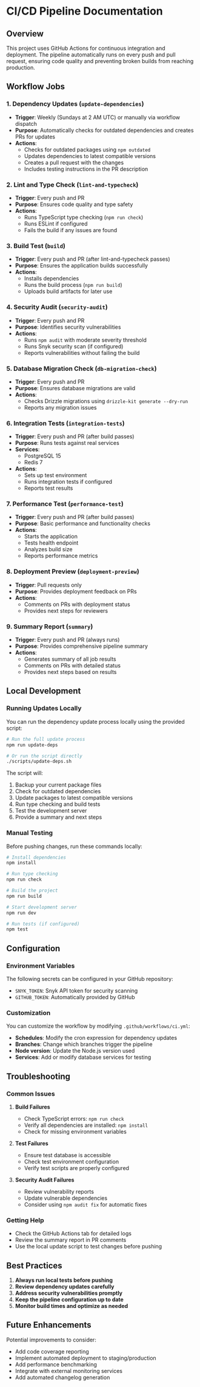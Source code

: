 # CI/CD Pipeline Documentation

## Overview

This project uses GitHub Actions for continuous integration and deployment. The pipeline automatically runs on every push and pull request, ensuring code quality and preventing broken builds from reaching production.

## Workflow Jobs

### 1. Dependency Updates (`update-dependencies`)
- **Trigger**: Weekly (Sundays at 2 AM UTC) or manually via workflow dispatch
- **Purpose**: Automatically checks for outdated dependencies and creates PRs for updates
- **Actions**:
  - Checks for outdated packages using `npm outdated`
  - Updates dependencies to latest compatible versions
  - Creates a pull request with the changes
  - Includes testing instructions in the PR description

### 2. Lint and Type Check (`lint-and-typecheck`)
- **Trigger**: Every push and PR
- **Purpose**: Ensures code quality and type safety
- **Actions**:
  - Runs TypeScript type checking (`npm run check`)
  - Runs ESLint if configured
  - Fails the build if any issues are found

### 3. Build Test (`build`)
- **Trigger**: Every push and PR (after lint-and-typecheck passes)
- **Purpose**: Ensures the application builds successfully
- **Actions**:
  - Installs dependencies
  - Runs the build process (`npm run build`)
  - Uploads build artifacts for later use

### 4. Security Audit (`security-audit`)
- **Trigger**: Every push and PR
- **Purpose**: Identifies security vulnerabilities
- **Actions**:
  - Runs `npm audit` with moderate severity threshold
  - Runs Snyk security scan (if configured)
  - Reports vulnerabilities without failing the build

### 5. Database Migration Check (`db-migration-check`)
- **Trigger**: Every push and PR
- **Purpose**: Ensures database migrations are valid
- **Actions**:
  - Checks Drizzle migrations using `drizzle-kit generate --dry-run`
  - Reports any migration issues

### 6. Integration Tests (`integration-tests`)
- **Trigger**: Every push and PR (after build passes)
- **Purpose**: Runs tests against real services
- **Services**:
  - PostgreSQL 15
  - Redis 7
- **Actions**:
  - Sets up test environment
  - Runs integration tests if configured
  - Reports test results

### 7. Performance Test (`performance-test`)
- **Trigger**: Every push and PR (after build passes)
- **Purpose**: Basic performance and functionality checks
- **Actions**:
  - Starts the application
  - Tests health endpoint
  - Analyzes build size
  - Reports performance metrics

### 8. Deployment Preview (`deployment-preview`)
- **Trigger**: Pull requests only
- **Purpose**: Provides deployment feedback on PRs
- **Actions**:
  - Comments on PRs with deployment status
  - Provides next steps for reviewers

### 9. Summary Report (`summary`)
- **Trigger**: Every push and PR (always runs)
- **Purpose**: Provides comprehensive pipeline summary
- **Actions**:
  - Generates summary of all job results
  - Comments on PRs with detailed status
  - Provides next steps based on results

## Local Development

### Running Updates Locally

You can run the dependency update process locally using the provided script:

```bash
# Run the full update process
npm run update-deps

# Or run the script directly
./scripts/update-deps.sh
```

The script will:
1. Backup your current package files
2. Check for outdated dependencies
3. Update packages to latest compatible versions
4. Run type checking and build tests
5. Test the development server
6. Provide a summary and next steps

### Manual Testing

Before pushing changes, run these commands locally:

```bash
# Install dependencies
npm install

# Run type checking
npm run check

# Build the project
npm run build

# Start development server
npm run dev

# Run tests (if configured)
npm test
```

## Configuration

### Environment Variables

The following secrets can be configured in your GitHub repository:

- `SNYK_TOKEN`: Snyk API token for security scanning
- `GITHUB_TOKEN`: Automatically provided by GitHub

### Customization

You can customize the workflow by modifying `.github/workflows/ci.yml`:

- **Schedules**: Modify the cron expression for dependency updates
- **Branches**: Change which branches trigger the pipeline
- **Node version**: Update the Node.js version used
- **Services**: Add or modify database services for testing

## Troubleshooting

### Common Issues

1. **Build Failures**
   - Check TypeScript errors: `npm run check`
   - Verify all dependencies are installed: `npm install`
   - Check for missing environment variables

2. **Test Failures**
   - Ensure test database is accessible
   - Check test environment configuration
   - Verify test scripts are properly configured

3. **Security Audit Failures**
   - Review vulnerability reports
   - Update vulnerable dependencies
   - Consider using `npm audit fix` for automatic fixes

### Getting Help

- Check the GitHub Actions tab for detailed logs
- Review the summary report in PR comments
- Use the local update script to test changes before pushing

## Best Practices

1. **Always run local tests before pushing**
2. **Review dependency updates carefully**
3. **Address security vulnerabilities promptly**
4. **Keep the pipeline configuration up to date**
5. **Monitor build times and optimize as needed**

## Future Enhancements

Potential improvements to consider:

- Add code coverage reporting
- Implement automated deployment to staging/production
- Add performance benchmarking
- Integrate with external monitoring services
- Add automated changelog generation 